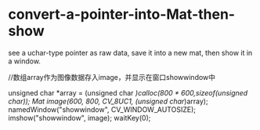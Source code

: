 # convert-a-pointer-into-Mat-then-show
see a uchar-type pointer as raw data, save it into a new mat, then show it in a window.


//数组array作为图像数据存入image，并显示在窗口showwindow中

unsigned char *array = (unsigned char *)calloc(800 * 600,sizeof(unsigned char));
Mat image(600, 800, CV_8UC1, (unsigned char*)array);
namedWindow("showwindow", CV_WINDOW_AUTOSIZE);
imshow("showwindow", image);
waitKey(0);
